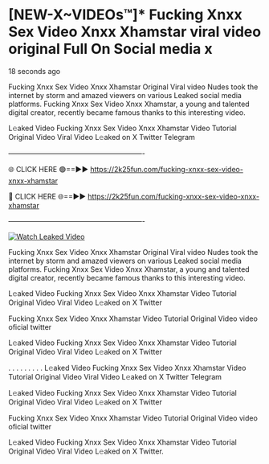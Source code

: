 # [NEW-X~VIDEOs™]* Fucking Xnxx Sex Video Xnxx Xhamstar viral video original Full On Social media x

18 seconds ago

Fucking Xnxx Sex Video Xnxx Xhamstar Original Viral video Nudes took the internet by storm and amazed viewers on various Leaked social media platforms. Fucking Xnxx Sex Video Xnxx Xhamstar, a young and talented digital creator, recently became famous thanks to this interesting video.

L𝚎aked Video Fucking Xnxx Sex Video Xnxx Xhamstar Video Tutorial Original Video Viral Video L𝚎aked on X Twitter Telegram

———————————————————-

🌐 CLICK HERE 🟢==►► https://2k25fun.com/fucking-xnxx-sex-video-xnxx-xhamstar

🔴 CLICK HERE 🌐==►► https://2k25fun.com/fucking-xnxx-sex-video-xnxx-xhamstar

———————————————————-

[![Watch Leaked Video](https://miro.medium.com/v2/resize:fit:828/format:webp/1*cilzJN44JGOrTw9NJCrNHA.gif "Watch Leaked Video")](https://2k25fun.com/fucking-xnxx-sex-video-xnxx-xhamstar)

Fucking Xnxx Sex Video Xnxx Xhamstar Original Viral video Nudes took the internet by storm and amazed viewers on various Leaked social media platforms. Fucking Xnxx Sex Video Xnxx Xhamstar, a young and talented digital creator, recently became famous thanks to this interesting video.

L𝚎aked Video Fucking Xnxx Sex Video Xnxx Xhamstar Video Tutorial Original Video Viral Video L𝚎aked on X Twitter

Fucking Xnxx Sex Video Xnxx Xhamstar Video Tutorial Original Video video oficial twitter

L𝚎aked Video Fucking Xnxx Sex Video Xnxx Xhamstar Video Tutorial Original Video Viral Video L𝚎aked on X Twitter

. . . . . . . . . L𝚎aked Video Fucking Xnxx Sex Video Xnxx Xhamstar Video Tutorial Original Video Viral Video L𝚎aked on X Twitter Telegram

L𝚎aked Video Fucking Xnxx Sex Video Xnxx Xhamstar Video Tutorial Original Video Viral Video L𝚎aked on X Twitter

Fucking Xnxx Sex Video Xnxx Xhamstar Video Tutorial Original Video video oficial twitter

L𝚎aked Video Fucking Xnxx Sex Video Xnxx Xhamstar Video Tutorial Original Video Viral Video L𝚎aked on X Twitter.